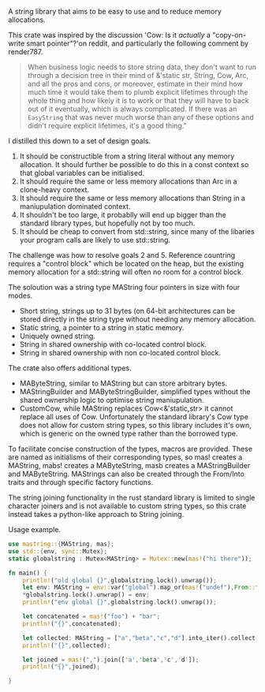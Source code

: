 A string library that aims to be easy to use and to reduce memory allocations.

This crate was inspired by the discussion 'Cow: Is it *actually* a
"copy-on-write smart pointer"?'on reddit, and particularly the following
comment by render787.

> When business logic needs to store string data, they don't want to run
> through a decision tree in their mind of &'static str, String, Cow, Arc,
> and all the pros and cons, or moreover, estimate in their mind how much
> time it would take them to plumb explicit lifetimes through the whole thing
> and how likely it is to work or that they will have to back out of it
> eventually, which is always complicated. If there was an `EasyString` that
> was never much worse than any of these options and didn't require explicit
> lifetimes, it's a good thing."

I distilled this down to a set of design goals.

1. It should be constructible from a string literal without any memory
   allocation. It should further be possible to do this in a const context
   so that global variables can be initialised.
2. It should require the same or less memory allocations than Arc<str> in a
   clone-heavy context.
3. It should require the same or less memory allocations than String in a
   maniupulation dominated context.
4. It shouldn't be too large, it probablly will end up bigger than the standard
   library types, but hopefully not by too much.
5. It should be cheap to convert from std::string, since many of the libaries
   your program calls are likely to use std::string.

The challenge was how to resolve goals 2 and 5. Reference countring requires
a "control block" which be located on the heap, but the existing memory
allocation for a std::string will often no room for a control block.

The soloution was a string type MAString four pointers in size with four modes.

 * Short string, strings up to 31 bytes (on 64-bit architectures can be stored
   directly in the string type without needing any memory allocation.
 * Static string, a pointer to a string in static memory.
 * Uniquely owned string.
 * String in shared ownership with co-located control block.
 * String in shared ownership with non co-located control block.

The crate also offers additional types.

 * MAByteString, similar to MAString but can store arbitrary bytes.
 * MAStringBuilder and MAByteStringBuilder, simplified types without the shared
   ownership logic to optimise string maniupulation.
 * CustomCow, while MAString replaces Cow<&'static,str> it cannot replace all
   uses of Cow. Unfortunately the standard library's Cow type does not allow
   for custom string types, so this library includes it's own, which is generic
   on the owned type rather than the borrowed type.

To facilitate concise construction of the types, macros are provided. These are
named as initialisms of their corresponding types, so mas! creates a MAString,
mabs! creates a MAByteString, masb creates a MAStringBuilder and MAByteString.
MAStrings can also be created through the From/Into traits and through specific
factory functions.

The string joining functionality in the rust standard library is limited to
single character joiners and is not available to custom string types, so
this crate instead takes a python-like approach to String joining.

Usage example.

```rust
use mastring::{MAString, mas};
use std::{env, sync::Mutex};
static globalstring : Mutex<MAString> = Mutex::new(mas!("hi there"));

fn main() {
    println!("old global {}",globalstring.lock().unwrap());
    let env: MAString = env::var("global").map_or(mas!("undef"),From::from);
    *globalstring.lock().unwrap() = env;
    println!("env global {}",globalstring.lock().unwrap());

    let concatenated = mas!("foo") + "bar";
    println!("{}",concatenated);

    let collected: MAString = ["a","beta","c","d"].into_iter().collect();
    println!("{}",collected);

    let joined = mas!(",").join(['a','beta','c','d']);
    println!("{}",joined);

}
```

